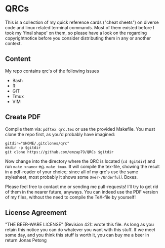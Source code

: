 # QRCs

This is a collection of my quick reference cards ("cheat sheets") on diverse
code and linux related terminal commands. Most of them existed before I took my
'final shape' on them, so please have a look on the regarding copyrightnotice
before you consider distributing them in any or another context.

## Content

My repo contains qrc's of the following issues

- Bash
- R
- GIT
- Tmux
- VIM

## Create PDF

Compile them via: `pdftex qrc.tex` or use the provided Makefile. You must clone
the repo first, as you'd probably have imagined:

    gitdir="$HOME/.gitclones/qrc"
    mkdir -p $gitdir
    git clone https://github.com/emzap79/QRCs $gitdir

Now change into the directory where the QRC is located (`cd $gitdir`) and run
`make <name>` eg. `make tmux`. It will compile the tex-file, showing the
result in a pdf-reader of your choice; since all of my qrc's use the same
stylesheet, most probably it shows some `Over-/Underfull` Boxes.

Please feel free to contact me or sending me pull-requests! I'll try to get rid
of them in the nearer future, anyways. You can indeed use the PDF version of my
files, without the need to compile the TeX-file by yourself!

## License Agreement

"THE BEER-WARE LICENSE" (Revision 42):
<emzap79 at gmail dot com> wrote this file. As long as you retain this notice you
can do whatever you want with this stuff. If we meet some day, and you think
this stuff is worth it, you can buy me a beer in return Jonas Petong



